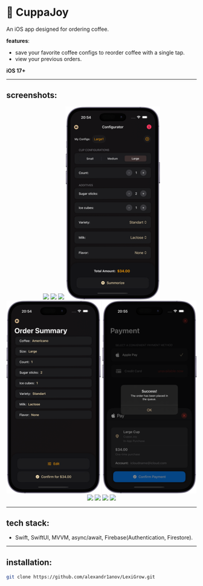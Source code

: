 #  CuppaJoy

An iOS app designed for ordering coffee.  

**features**:
- save your favorite coffee configs to reorder coffee with a single tap.
- view your previous orders.

**iOS 17+**  

---

## screenshots:
<p align="center">
   <img src="./Screenshots/Login.png" width="250" />
   <img src="./Screenshots/Registration.png" width="250" />
   <img src="./Screenshots/Home.png" width="250" />
   <img src="./Screenshots/OrderConfigurator.png" width="250" />
   <img src="./Screenshots/OrderSummary.png" width="250" />
   <img src="./Screenshots/OrderPayment.png" width="250" />
   <img src="./Screenshots/OngoingOrders.png" width="250" />
   <img src="./Screenshots/ReceivedOrders.png" width="250" />
  <img src="./Screenshots/General.png" width="250" />
  <img src="./Screenshots/EditProfile.png" width="250" />
</p>

---

## tech stack:  
- Swift, SwiftUI, MVVM, async/await, Firebase(Authentication, Firestore).
---

## installation:  
```bash
git clone https://github.com/alexandr1anov/LexiGrow.git
